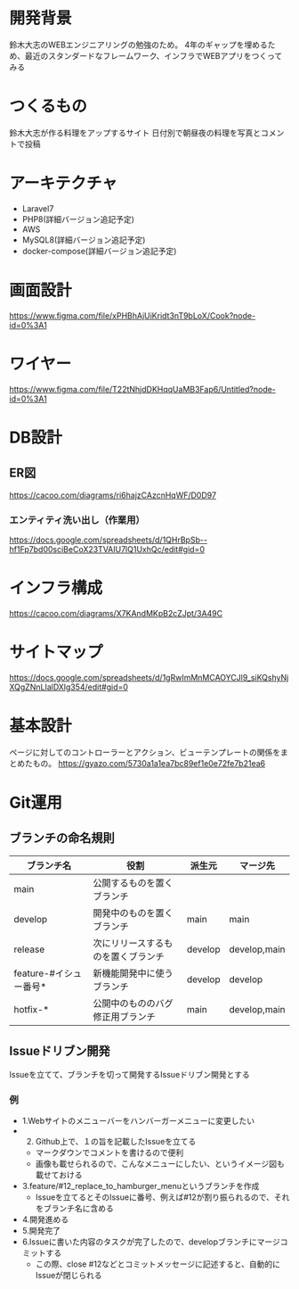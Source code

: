 # 開発背景
鈴木大志のWEBエンジニアリングの勉強のため。
4年のギャップを埋めるため、最近のスタンダードなフレームワーク、インフラでWEBアプリをつくってみる

# つくるもの
鈴木大志が作る料理をアップするサイト
日付別で朝昼夜の料理を写真とコメントで投稿

# アーキテクチャ
- Laravel7
- PHP8(詳細バージョン追記予定)
- AWS
- MySQL8(詳細バージョン追記予定)
- docker-compose(詳細バージョン追記予定)

# 画面設計
https://www.figma.com/file/xPHBhAjUiKridt3nT9bLoX/Cook?node-id=0%3A1

# ワイヤー
https://www.figma.com/file/T22tNhjdDKHqqUaMB3Fap6/Untitled?node-id=0%3A1

# DB設計
## ER図
https://cacoo.com/diagrams/ri6hajzCAzcnHqWF/D0D97

### エンティティ洗い出し（作業用）
https://docs.google.com/spreadsheets/d/1QHrBpSb--hf1Fp7bd00sciBeCoX23TVAIU7lQ1UxhQc/edit#gid=0

# インフラ構成
https://cacoo.com/diagrams/X7KAndMKpB2cZJpt/3A49C

# サイトマップ
https://docs.google.com/spreadsheets/d/1gRwImMnMCAOYCJl9_siKQshyNjXQgZNnLIalDXlg354/edit#gid=0

# 基本設計
ページに対してのコントローラーとアクション、ビューテンプレートの関係をまとめたもの。
https://gyazo.com/5730a1a1ea7bc89ef1e0e72fe7b21ea6

# Git運用
## ブランチの命名規則
|  ブランチ名  |  役割  |  派生元  |  マージ先  |
| ---- | ---- | ---- | ---- |
|  main  |  公開するものを置くブランチ  |    |    |
|  develop  |  開発中のものを置くブランチ  |  main  |  main  |
|  release  |  次にリリースするものを置くブランチ  |  develop  |  develop,main  |
|  feature-#イシュー番号*  |  新機能開発中に使うブランチ  |  develop  |  develop  |
|  hotfix-*  |  	公開中のもののバグ修正用ブランチ  |  main  |  develop,main  |

## Issueドリブン開発
Issueを立てて、ブランチを切って開発するIssueドリブン開発とする
### 例
- 1.Webサイトのメニューバーをハンバーガーメニューに変更したい
- 2. Github上で、１の旨を記載したIssueを立てる
    - マークダウンでコメントを書けるので便利
    - 画像も載せられるので、こんなメニューにしたい、というイメージ図も載せておける
- 3.feature/#12_replace_to_hamburger_menuというブランチを作成
    - Issueを立てるとそのIssueに番号、例えば#12が割り振られるので、それをブランチ名に含める
- 4.開発進める
- 5.開発完了
- 6.Issueに書いた内容のタスクが完了したので、developブランチにマージコミットする
    - この際、close #12などとコミットメッセージに記述すると、自動的にIssueが閉じられる
